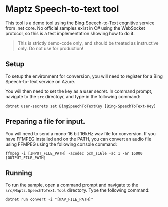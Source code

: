 # Maptz Speech-to-text tool

This tool is a demo tool using the Bing Speech-to-Text cognitive service from .net core. No official samples exist in C# using the WebSocket protocol, so this is a test implementation showing how to do it.

> This is strictly demo-code only, and should be treated as instructive only. Do not use for production!

## Setup

To setup the environment for conversion, you will need to register for a Bing Speech-to-Text service on Azure. 

You will then need to set the key as a user secret. In command prompt, navigate to the `src` directoyr, and type in the following command: 

	dotnet user-secrets set BingSpeechToTextKey [Bing-SpeechToText-Key]


## Preparing a file for input. 

You will need to send a mono-16 bit 16kHz wav file for conversion. If you have FFMPEG installed and on the PATH, you can convert an audio file using FFMPEG using the following console command: 

	ffmpeg -i [INPUT_FILE_PATH] -acodec pcm_s16le -ac 1 -ar 16000 [OUTPUT_FILE_PATH]

## Running

To run the sample, open a command prompt and navigate to the `src/Maptz.SpeechToText.Tool` directory. Type the following command:

	dotnet run convert -i "[WAV_FILE_PATH]"




